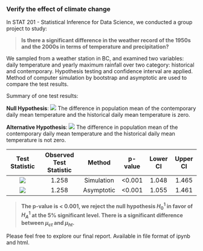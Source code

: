 ### Verify the effect of climate change

In STAT 201 - Statistical Inference for Data Science, we conducted a group project to study:  
> **Is there a significant difference in the weather record of the 1950s and the 2000s in terms of temperature and precipitation?**
  
We sampled from a weather station in BC, and examined two variables: daily temperature and yearly maximum rainfall over two category: historical and contemporary. Hypothesis testing and confidence interval are applied. Method of computer simulation by bootstrap and asymptotic are used to compare the test results. 

Summary of one test results: 
  
**Null Hypothesis**: <img src="https://render.githubusercontent.com/render/math?math=H_0^{1}: \mu_{ct} - \mu_{ht} = 0"> The difference in population mean of the contemporary daily mean temperature and the historical daily mean temperature is zero.  
  
**Alternative Hypothesis**: <img src="https://render.githubusercontent.com/render/math?math=H_0^{1}: \mu_{ct} - \mu_{ht} = 0">  The difference in population mean of the contemporary daily mean temperature and the historical daily mean temperature is not zero.  

| Test Statistic    | Observed Test Statistic |Method  | p-value | Lower CI  |  Upper CI
| :----------: | :----------: | :----------: |:----------:| :---------:| :---------:
| <img src="https://render.githubusercontent.com/render/math?math=H_0^{1}: \bar{x}_{ct} - \bar{x}_{ht} = 0">  | 1.258 |Simulation|<0.001|1.048|1.465|
| <img src="https://render.githubusercontent.com/render/math?math=H_0^{1}: \bar{x}_{ct} - \bar{x}_{ht} = 0">  | 1.258 |Asymptotic |<0.001|1.055|1.461|
>**The p-value is < 0.001, we reject the null hypothesis $H_0^1$ in favor of $H_A^1$ at the 5% significant level. There is a significant difference between $\mu_{ct}$ and $\mu_{ht}$.**  
  
Please feel free to explore our final report. Available in file format of ipynb and html. 
